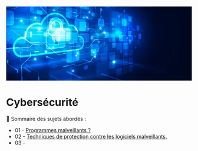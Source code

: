 ![Debian_logo-01](./images/Cloud-et-securite.png)

# Cybersécurité

👋 Sommaire des sujets abordés :

- 01 - [Programmes malveillants ?](Programmes_malveillants.md)
- 02 - [Techniques de protection contre les logiciels malveillants.](Techniques_de_protection_contre_les_logiciels_malveillants.md)
- 03 - []()

